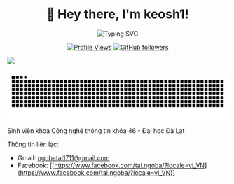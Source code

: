 <div align="center">

# 👋 Hey there, I'm keosh1!

<img src="https://readme-typing-svg.herokuapp.com?font=Fira+Code&size=22&duration=3000&pause=1000&color=00D4AA&center=true&vCenter=true&width=435&lines=AOSP+ROM+Developer+%F0%9F%93%B1;Android+System+Builder;Open+Source+Enthusiast;Learning+%26+Building+Daily!" alt="Typing SVG" />

[![Profile Views](https://komarev.com/ghpvc/?username=NH1Tkendo)](https://github.com/NH1TKendo)
[![GitHub followers](https://img.shields.io/github/followers/NH1Tkendo?style=for-the-badge&color=orange&labelColor=333)](https://github.com/NH1Tkendo?tab=followers)

</div>



![](https://hit.yhype.me/github/profile?account_id=176918177)

![](https://github.com/NH1TKendo/NH1TKendo/raw/output/dist/github-contribution-grid-snake.svg)

Sinh viên khoa Công nghệ thông tin khóa 46 - Đại học Đà Lạt

Thông tin liên lạc:
* Gmail: ngobatai1711@gmail.com
* Facebook: [[https://www.facebook.com/tai.ngoba/?locale=vi_VN](https://www.facebook.com/tai.ngoba/?locale=vi_VN)]


